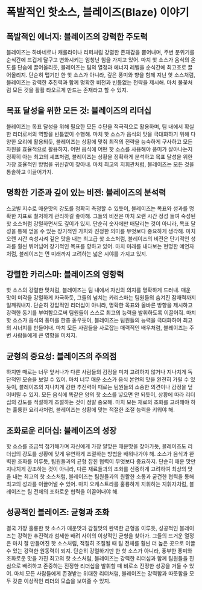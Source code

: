 # 폭발적인 핫소스, 블레이즈(Blaze) 이야기

## 폭발적인 에너지: 블레이즈의 강력한 주도력

블레이즈는 하바네로나 캐롤라이나 리퍼처럼 강렬한 존재감을 뿜어내며, 주변 분위기를 순식간에 뜨겁게 달구고 변화시키는 엄청난 힘을 가지고 있어. 마치 핫 소스가 음식의 온도를 단숨에 끌어올리듯, 블레이즈는 팀의 열정과 에너지 레벨을 순식간에 최고조로 끌어올리지. 단순히 맵기만 한 핫 소스가 아니라, 깊은 풍미와 향을 함께 지닌 핫 소스처럼, 블레이즈는 강력한 추진력과 함께 명확한 비전과 빈틈없는 전략을 제시해. 마치 불꽃처럼 모든 것을 활활 타오르게 만드는 존재라고 할 수 있지.

## 목표 달성을 위한 모든 것: 블레이즈의 리더십

블레이즈는 목표 달성을 위해 필요한 모든 수단을 적극적으로 활용하며, 팀 내에서 확실한 리더로서의 역할을 빈틈없이 수행해. 마치 핫 소스가 음식의 맛을 극대화하기 위해 다양한 요리에 활용되듯, 블레이즈는 상황에 맞춰 최적의 전략을 능숙하게 구사하고 모든 자원을 효율적으로 활용하지. 어떤 음식에 어떤 핫 소스를 사용해야 풍미가 살아나는지 정확히 아는 최고의 셰프처럼, 블레이즈는 상황을 정확하게 분석하고 목표 달성을 위한 가장 효율적인 방법을 귀신같이 찾아내. 마치 최고의 지휘관처럼, 블레이즈는 모든 것을 통솔하고 이끌어가지.

## 명확한 기준과 깊이 있는 비전: 블레이즈의 분석력

스코빌 지수로 매운맛의 강도를 정확히 측정할 수 있듯이, 블레이즈는 목표와 성과를 명확한 지표로 철저하게 관리하길 좋아해. 그들의 비전은 마치 오랜 시간 정성 들여 숙성된 핫 소스처럼 강렬하면서도 깊이가 있지. 단순히 숫자에만 매달리는 것이 아니라, 목표 달성을 통해 얻을 수 있는 장기적인 가치와 진정한 의미를 무엇보다 중요하게 생각해. 마치 오랜 시간 숙성시켜 깊은 맛을 내는 최고급 핫 소스처럼, 블레이즈의 비전은 단기적인 성과를 훨씬 뛰어넘어 장기적인 목표를 향하고 있어. 마치 미래를 내다보는 현명한 예언자처럼, 블레이즈는 먼 미래까지 고려하는 넓은 시야를 가지고 있지.

## 강렬한 카리스마: 블레이즈의 영향력

핫 소스의 강렬한 맛처럼, 블레이즈는 팀 내에서 자신의 의지를 명확하게 드러내. 매운 맛이 미각을 강렬하게 자극하듯, 그들의 넘치는 카리스마는 팀원들의 숨겨진 잠재력까지 일깨워내지. 단순히 강압적인 리더십이 아니라, 명확한 목표와 올바른 방향을 제시하고 강력한 동기를 부여함으로써 팀원들이 스스로 최고의 능력을 발휘하도록 이끌어줘. 마치 핫 소스가 음식의 풍미를 한층 돋우듯이, 블레이즈는 팀원들의 능력을 극대화하여 최고의 시너지를 만들어내. 마치 모든 사람들을 사로잡는 매력적인 배우처럼, 블레이즈는 주변 사람들에게 큰 영향을 미치지.

## 균형의 중요성: 블레이즈의 주의점

하지만 때로는 너무 앞서나가 다른 사람들의 감정을 미처 고려하지 않거나 지나치게 독단적인 모습을 보일 수 있어. 마치 너무 매운 소스가 음식 본연의 맛을 완전히 가릴 수 있듯이, 블레이즈의 지나치게 강한 추진력이 때로는 팀원들의 소중한 의견이나 감정을 덮어버릴 수 있지. 모든 음식에 똑같은 양의 핫 소스를 넣으면 안 되듯이, 상황에 따라 리더십의 강도를 적절하게 조절하는 것이 정말 중요해. 마치 모든 재료의 조화를 고려해야 하는 훌륭한 요리사처럼, 블레이즈는 상황에 맞는 적절한 조절 능력을 키워야 해.

## 조화로운 리더십: 블레이즈의 성장

핫 소스를 조금씩 첨가해가며 자신에게 가장 알맞은 매운맛을 찾아가듯, 블레이즈도 리더십의 강도를 상황에 맞게 유연하게 조절하는 방법을 배워나가야 해. 소스가 음식과 완벽한 조화를 이루듯, 팀원들과의 균형 잡힌 협력이 무엇보다 중요하지. 단순히 매운 맛만 지나치게 강조하는 것이 아니라, 다른 재료들과의 조화를 신중하게 고려하여 최상의 맛을 내는 최고의 핫 소스처럼, 블레이즈는 팀원들과의 원활한 소통과 굳건한 협력을 통해 최고의 성과를 이끌어낼 수 있어. 마치 오케스트라를 훌륭하게 지휘하는 지휘자처럼, 블레이즈는 팀 전체의 조화로운 협력을 이끌어내야 해.

## 성공적인 블레이즈: 균형과 조화

결국 가장 훌륭한 핫 소스가 매운맛과 감칠맛의 완벽한 균형을 이루듯, 성공적인 블레이즈는 강력한 추진력과 섬세한 배려 사이의 이상적인 균형을 찾아가. 그들의 뜨거운 열정은 마치 잘 만들어진 핫 소스처럼, 적절히 조절될 때 팀 전체를 훨씬 더 높은 곳으로 이끌 수 있는 강력한 원동력이 되지. 단순히 강렬하기만 한 핫 소스가 아니라, 풍부한 풍미와 조화로운 맛을 가진 최고의 핫 소스처럼, 블레이즈는 강력한 리더십과 함께 팀원들을 진심으로 배려하고 존중하는 진정한 리더십을 발휘할 때 비로소 진정한 성공을 거둘 수 있어. 마치 모든 사람들에게 존경받는 위대한 리더처럼, 블레이즈는 강력함과 따뜻함을 모두 갖춘 이상적인 리더의 모습을 보여줄 수 있지.

